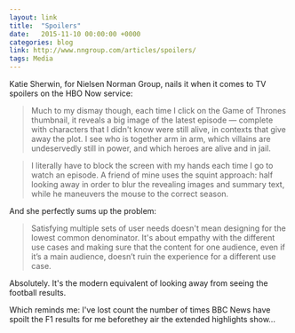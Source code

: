 ```yaml
---
layout: link
title:  "Spoilers"
date:   2015-11-10 00:00:00 +0000
categories: blog
link: http://www.nngroup.com/articles/spoilers/
tags: Media
---
```


Katie Sherwin, for Nielsen Norman Group, nails it when it comes to TV spoilers on the HBO Now service:

> Much to my dismay though, each time I click on the Game of Thrones thumbnail, it reveals a big image of the latest episode — complete with characters that I didn't know were still alive, in contexts that give away the plot. I see who is together arm in arm, which villains are undeservedly still in power, and which heroes are alive and in jail.

> I literally have to block the screen with my hands each time I go to watch an episode. A friend of mine uses the squint approach: half looking away in order to blur the revealing images and summary text, while he maneuvers the mouse to the correct season.

And she perfectly sums up the problem:

> Satisfying multiple sets of user needs doesn't mean designing for the lowest common denominator. It's about empathy with the different use cases and making sure that the content for one audience, even if it’s a main audience, doesn’t ruin the experience for a different use case.

Absolutely. It's the modern equivalent of looking away from seeing the football results.

Which reminds me: I've lost count the number of times BBC News have spoilt the F1 results for me beforethey air the extended highlights show...
